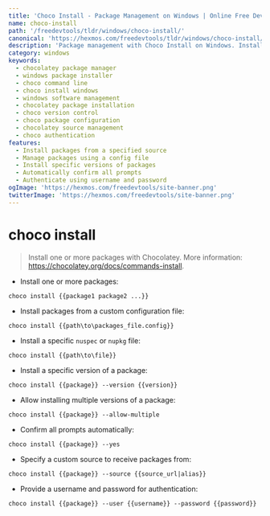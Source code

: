 ```yaml
---
title: 'Choco Install - Package Management on Windows | Online Free DevTools by Hexmos'
name: choco-install
path: '/freedevtools/tldr/windows/choco-install/'
canonical: 'https://hexmos.com/freedevtools/tldr/windows/choco-install/'
description: 'Package management with Choco Install on Windows. Install, update, and manage software packages efficiently using Chocolatey command line. Free online tool, no registration required.'
category: windows
keywords:
  - chocolatey package manager
  - windows package installer
  - choco command line
  - choco install windows
  - windows software management
  - chocolatey package installation
  - choco version control
  - choco package configuration
  - chocolatey source management
  - choco authentication
features:
  - Install packages from a specified source
  - Manage packages using a config file
  - Install specific versions of packages
  - Automatically confirm all prompts
  - Authenticate using username and password
ogImage: 'https://hexmos.com/freedevtools/site-banner.png'
twitterImage: 'https://hexmos.com/freedevtools/site-banner.png'
---
```


# choco install

> Install one or more packages with Chocolatey.
> More information: <https://chocolatey.org/docs/commands-install>.

- Install one or more packages:

`choco install {{package1 package2 ...}}`

- Install packages from a custom configuration file:

`choco install {{path\to\packages_file.config}}`

- Install a specific `nuspec` or `nupkg` file:

`choco install {{path\to\file}}`

- Install a specific version of a package:

`choco install {{package}} --version {{version}}`

- Allow installing multiple versions of a package:

`choco install {{package}} --allow-multiple`

- Confirm all prompts automatically:

`choco install {{package}} --yes`

- Specify a custom source to receive packages from:

`choco install {{package}} --source {{source_url|alias}}`

- Provide a username and password for authentication:

`choco install {{package}} --user {{username}} --password {{password}}`
